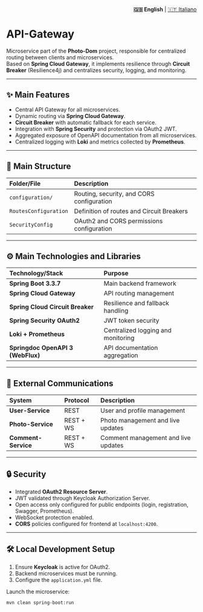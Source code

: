 <p align="right">
  <strong>🇬🇧 English</strong> |
  <a href="./README.md">🇮🇹 Italiano</a>
</p>

# API-Gateway

Microservice part of the **Photo-Dom** project, responsible for centralized routing between clients and microservices.  
Based on **Spring Cloud Gateway**, it implements resilience through **Circuit Breaker** (Resilience4j) and centralizes security, logging, and monitoring.

---

## ✨ Main Features

- Central API Gateway for all microservices.
- Dynamic routing via **Spring Cloud Gateway**.
- **Circuit Breaker** with automatic fallback for each service.
- Integration with **Spring Security** and protection via OAuth2 JWT.
- Aggregated exposure of OpenAPI documentation from all microservices.
- Centralized logging with **Loki** and metrics collected by **Prometheus**.

---

## 💾 Main Structure

| Folder/File           | Description                               |
| :-------------------- | :--------------------------------------- |
| `configuration/`       | Routing, security, and CORS configuration |
| `RoutesConfiguration`  | Definition of routes and Circuit Breakers |
| `SecurityConfig`       | OAuth2 and CORS permissions configuration |

---

## ⚙️ Main Technologies and Libraries

| Technology/Stack                  | Purpose                             |
| :--------------------------------- | :---------------------------------- |
| **Spring Boot 3.3.7**              | Main backend framework             |
| **Spring Cloud Gateway**           | API routing management             |
| **Spring Cloud Circuit Breaker**   | Resilience and fallback handling   |
| **Spring Security OAuth2**         | JWT token security                 |
| **Loki + Prometheus**              | Centralized logging and monitoring |
| **Springdoc OpenAPI 3 (WebFlux)**  | API documentation aggregation      |

---

## 🔗 External Communications

| System             | Protocol | Description                       |
| :----------------- | :-------- | :-------------------------------- |
| **User-Service**    | REST      | User and profile management       |
| **Photo-Service**   | REST + WS | Photo management and live updates |
| **Comment-Service** | REST + WS | Comment management and live updates|

---

## 🔒 Security

- Integrated **OAuth2 Resource Server**.
- JWT validated through Keycloak Authorization Server.
- Open access only configured for public endpoints (login, registration, Swagger, Prometheus).
- WebSocket protection enabled.
- **CORS** policies configured for frontend at `localhost:4200`.

---

## 🛠️ Local Development Setup

1. Ensure **Keycloak** is active for OAuth2.
2. Backend microservices must be running.
3. Configure the `application.yml` file.

Launch the microservice:

```bash
mvn clean spring-boot:run
